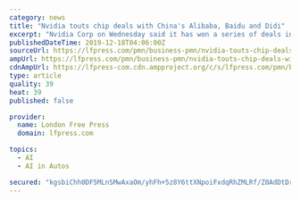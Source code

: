 ```yaml
---
category: news
title: "Nvidia touts chip deals with China's Alibaba, Baidu and Didi"
excerpt: "Nvidia Corp on Wednesday said it has won a series of deals in which some of China’s biggest technology companies are using its chips to make product recommendations and to develop self-driving vehicles. Nvidia told reporters that e-commerce giant Alibaba Group Holding Ltd and search engine provider Baidu Inc have started using its chips to ..."
publishedDateTime: 2019-12-18T04:06:00Z
sourceUrl: https://lfpress.com/pmn/business-pmn/nvidia-touts-chip-deals-with-chinas-alibaba-baidu-and-didi/wcm/fbd94e33-18ca-4a6e-9f36-7baa787223b5
ampUrl: https://lfpress.com/pmn/business-pmn/nvidia-touts-chip-deals-with-chinas-alibaba-baidu-and-didi/wcm/fbd94e33-18ca-4a6e-9f36-7baa787223b5/amp
cdnAmpUrl: https://lfpress-com.cdn.ampproject.org/c/s/lfpress.com/pmn/business-pmn/nvidia-touts-chip-deals-with-chinas-alibaba-baidu-and-didi/wcm/fbd94e33-18ca-4a6e-9f36-7baa787223b5/amp
type: article
quality: 39
heat: 39
published: false

provider:
  name: London Free Press
  domain: lfpress.com

topics:
  - AI
  - AI in Autos

secured: "kgsbiChh0DF5MLnSMwAxaOm/yhFh+5z8Y6ttXNpoiFxdqRhZMLRf/Z0AdDtDrqmQfA/aZqOkh55dxM1+r3Ie0tjDcFrTglee6AWhvBSkE/IcMDaaYTcm8PvnKH8ugXfa6x9/o7wEGJk5huIx9/pBqOMR+YSEHVcueQoJWZSJCgMxaH4sUbpSYNafT1RfuO2UsqCD0Evd5z4YAOy2QcA1AoAQvWofSQOOdOokE/6x37UqYi9h9AEnb6ttdcdJ6CmdjupbYiLKQBIHO8miRvKDbQ==;+wwYsmyb8FOtWUD27HOSNQ=="
---
```


